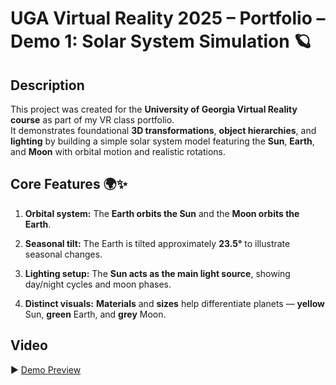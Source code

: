 # UGA Virtual Reality 2025 – Portfolio – Demo 1: Solar System Simulation 🪐

## Description
This project was created for the **University of Georgia Virtual Reality course** as part of my VR class portfolio.  
It demonstrates foundational **3D transformations**, **object hierarchies**, and **lighting** by building a simple solar system model featuring the **Sun**, **Earth**, and **Moon** with orbital motion and realistic rotations.

## Core Features 🌍✨
1. **Orbital system:** The **Earth orbits the Sun** and the **Moon orbits the Earth**.  

2. **Seasonal tilt:** The Earth is tilted approximately **23.5°** to illustrate seasonal changes.  

3. **Lighting setup:** The **Sun acts as the main light source**, showing day/night cycles and moon phases.  

4. **Distinct visuals:** **Materials** and **sizes** help differentiate planets — **yellow** Sun, **green** Earth, and **grey** Moon.  

## Video
▶ [Demo Preview](https://drive.google.com/file/d/1uYH-VGQ7GsxO4n4rreIqIp-2HoDuVzJG/preview)  

